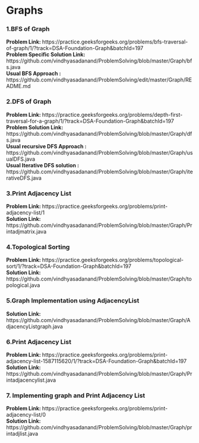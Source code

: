 <h1> Graphs </h1>
<h3>1.BFS of Graph</h3>
<b>Problem Link: </b>https://practice.geeksforgeeks.org/problems/bfs-traversal-of-graph/1/?track=DSA-Foundation-Graph&batchId=197 <br>
<b>Problem Specific Solution Link: </b> https://github.com/vindhyasadanand/ProblemSolving/blob/master/Graph/bfs.java<br>
<b> Usual BFS Approach : </b>https://github.com/vindhyasadanand/ProblemSolving/edit/master/Graph/README.md <br>
<h3>2.DFS of Graph</h3>
<b>Problem Link: </b> https://practice.geeksforgeeks.org/problems/depth-first-traversal-for-a-graph/1/?track=DSA-Foundation-Graph&batchId=197 <br>
<b>Problem Solution Link: </b> https://github.com/vindhyasadanand/ProblemSolving/blob/master/Graph/dfs.java<br>
<b> Usual recursive DFS Approach : </b> https://github.com/vindhyasadanand/ProblemSolving/blob/master/Graph/usualDFS.java <br>
<b> Usual Iterative DFS solution :</b> https://github.com/vindhyasadanand/ProblemSolving/blob/master/Graph/iterativeDFS.java<br>

<h3>3.Print Adjacency List</h3>
<b>Problem Link: </b> https://practice.geeksforgeeks.org/problems/print-adjacency-list/1 <br>
<b>Solution Link: </b> https://github.com/vindhyasadanand/ProblemSolving/blob/master/Graph/Printadjmatrix.java<br>

<h3>4.Topological Sorting</h3>
<b>Problem Link: </b> https://practice.geeksforgeeks.org/problems/topological-sort/1/?track=DSA-Foundation-Graph&batchId=197  <br>
<b>Solution Link: </b> https://github.com/vindhyasadanand/ProblemSolving/blob/master/Graph/topological.java<br>

<h3>5.Graph Implementation using AdjacencyList</h3>
<b>Solution Link: </b> https://github.com/vindhyasadanand/ProblemSolving/blob/master/Graph/AdjacencyListgraph.java <br>

<h3>6.Print Adjacency List</h3>
<b>Problem Link: </b>https://practice.geeksforgeeks.org/problems/print-adjacency-list-1587115620/1/?track=DSA-Foundation-Graph&batchId=197  <br>
<b>Solution Link: </b>https://github.com/vindhyasadanand/ProblemSolving/blob/master/Graph/Printadjacencylist.java <br>

<h3>7. Implementing graph and Print Adjacency List</h3>
<b>Problem Link: </b> https://practice.geeksforgeeks.org/problems/print-adjacency-list/0 <br>
<b>Solution Link: </b> https://github.com/vindhyasadanand/ProblemSolving/blob/master/Graph/printadjlist.java<br>






